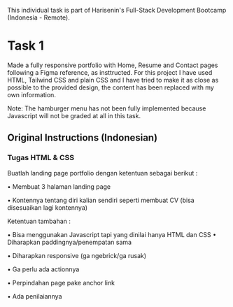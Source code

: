 
This individual task is part of Harisenin's Full-Stack Development Bootcamp (Indonesia - Remote).

# Task 1

Made a fully responsive portfolio with Home, Resume and Contact pages following a Figma reference, as insttructed. For this project I have used HTML, Tailwind CSS and plain CSS and I have tried to make it as close as possible to the provided design, the content has been replaced with my own information. 

Note: The hamburger menu has not been fully implemented because Javascript will not be graded at all in this task.


## Original Instructions (Indonesian)

### Tugas HTML & CSS

Buatlah landing page portfolio dengan  ketentuan sebagai berikut :

• Membuat 3 halaman landing page

• Kontennya tentang diri kalian sendiri seperti membuat CV (bisa disesuaikan lagi kontennya)


 Ketentuan tambahan :

• Bisa menggunakan Javascript tapi yang dinilai hanya HTML dan CSS 
• Diharapkan paddingnya/penempatan sama

• Diharapkan responsive (ga ngebrick/ga rusak)

• Ga perlu ada actionnya

• Perpindahan page pake anchor link

• Ada penilaiannya

